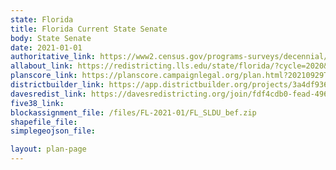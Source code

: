```yaml
---
state: Florida
title: Florida Current State Senate
body: State Senate
date: 2021-01-01
authoritative_link: https://www2.census.gov/programs-surveys/decennial/2020/data/01-Redistricting_File--PL_94-171/
allabout_link: https://redistricting.lls.edu/state/florida/?cycle=2020&level=Congress&startdate=
planscore_link: https://planscore.campaignlegal.org/plan.html?20210929T041435.515376769Z
districtbuilder_link: https://app.districtbuilder.org/projects/3a4df936-b78f-4d19-bc71-05a986deb705
davesredist_link: https://davesredistricting.org/join/fdf4cdb0-fead-496e-9fd8-95d9ba6aafde
five38_link:
blockassignment_file: /files/FL-2021-01/FL_SLDU_bef.zip
shapefile_file:
simplegeojson_file:

layout: plan-page
---
```

